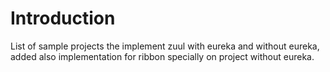 # Introduction
List of sample projects the implement zuul with eureka and without eureka, added also implementation for ribbon specially on project without eureka.
